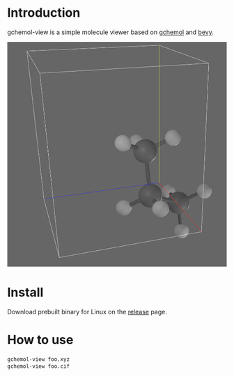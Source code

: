 
# Introduction

gchemol-view is a simple molecule viewer based on [gchemol](https://github.com/gchemol/gchemol) and [bevy](https://bevyengine.org/).

![img](data/72/9b0609-04b6-40c0-93db-5674f85b0738/2023-04-09_09-52-36_screenshot.png)


# Install

Download prebuilt binary for Linux on the [release](https://github.com/ybyygu/bevy-atoms/release) page.


# How to use

    gchemol-view foo.xyz
    gchemol-view foo.cif

